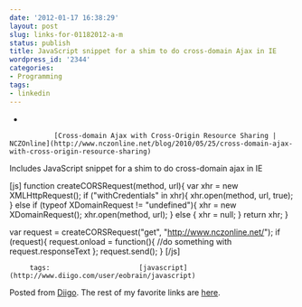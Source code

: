 ```yaml
---
date: '2012-01-17 16:38:29'
layout: post
slug: links-for-01182012-a-m
status: publish
title: JavaScript snippet for a shim to do cross-domain Ajax in IE
wordpress_id: '2344'
categories:
- Programming
tags:
- linkedin
---
```


     
  *      

               [Cross-domain Ajax with Cross-Origin Resource Sharing | NCZOnline](http://www.nczonline.net/blog/2010/05/25/cross-domain-ajax-with-cross-origin-resource-sharing)      

     

Includes JavaScript snippet for a shim to do cross-domain ajax in IE

      

[js]
function createCORSRequest(method, url){
    var xhr = new XMLHttpRequest();
    if ("withCredentials" in xhr){
        xhr.open(method, url, true);
    } else if (typeof XDomainRequest != "undefined"){
        xhr = new XDomainRequest();
        xhr.open(method, url);
    } else {
        xhr = null;
    }
    return xhr;
}

var request = createCORSRequest("get", "http://www.nczonline.net/");
if (request){
    request.onload = function(){
        //do something with request.responseText
    };
    request.send();
}
[/js]



       

         tags:                      [javascript](http://www.diigo.com/user/eobrain/javascript)

                                       
 

Posted from [Diigo](http://www.diigo.com). The rest of my favorite links are [here](http://www.diigo.com/user/eobrain).
